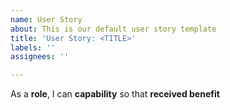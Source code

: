 ```yaml
---
name: User Story
about: This is our default user story template
title: 'User Story: <TITLE>'
labels: ''
assignees: ''

---
```


As a **role**, I can **capability** so that **received benefit**
